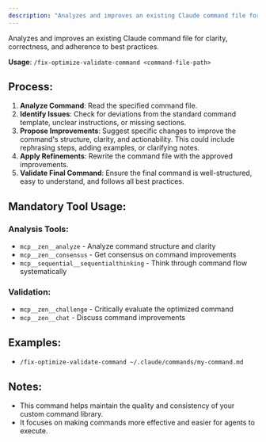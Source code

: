 ```yaml
---
description: "Analyzes and improves an existing Claude command file for clarity, correctness, and adherence to best practices."
---
```


Analyzes and improves an existing Claude command file for clarity, correctness, and adherence to best practices.

**Usage**: `/fix-optimize-validate-command <command-file-path>`

## Process:
1.  **Analyze Command**: Read the specified command file.
2.  **Identify Issues**: Check for deviations from the standard command template, unclear instructions, or missing sections.
3.  **Propose Improvements**: Suggest specific changes to improve the command's structure, clarity, and actionability. This could include rephrasing steps, adding examples, or clarifying notes.
4.  **Apply Refinements**: Rewrite the command file with the approved improvements.
5.  **Validate Final Command**: Ensure the final command is well-structured, easy to understand, and follows all best practices.

## Mandatory Tool Usage:

### Analysis Tools:
- `mcp__zen__analyze` - Analyze command structure and clarity
- `mcp__zen__consensus` - Get consensus on command improvements
- `mcp__sequential__sequentialthinking` - Think through command flow systematically



### Validation:
- `mcp__zen__challenge` - Critically evaluate the optimized command
- `mcp__zen__chat` - Discuss command improvements

## Examples:
-   `/fix-optimize-validate-command ~/.claude/commands/my-command.md`

## Notes:
-   This command helps maintain the quality and consistency of your custom command library.
-   It focuses on making commands more effective and easier for agents to execute.
